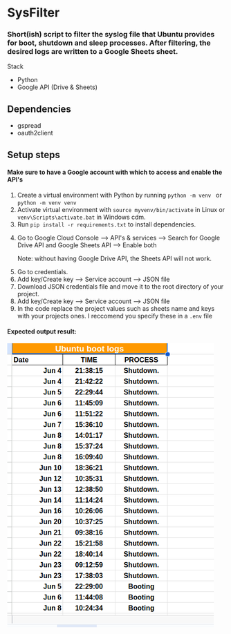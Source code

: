 <h1>SysFilter</h1>

<h3>Short(ish) script to filter the syslog file that Ubuntu provides for boot, shutdown and sleep processes. After filtering, the desired logs are written to a Google Sheets sheet.</h3>

<p>Stack</p>
<ul>
<li>Python</li>
<li>Google API (Drive & Sheets)</li>
</ul>

<h2>Dependencies</h2>
<ul>
<li>gspread</li>
<li>oauth2client</li>
</ul>

<h2>Setup steps</h2>
<h4>Make sure to have a Google account with which to access and enable the API's</h4>
<ol>

<li>Create a virtual environment with Python by running <code>python -m venv <directory_name></code> or <code>python -m venv venv</code></li>
<li>Activate virtual environment with <code>source myvenv/bin/activate</code> in Linux or <code>venv\Scripts\activate.bat</code> in Windows cdm.</li>
<li>Run <code>pip install -r requirements.txt</code> to install dependencies.</p></li>
<li>Go to Google Cloud Console --> API's & services --> Search for Google Drive API and Google Sheets API --> Enable both <p>Note: without having Google Drive API, the Sheets API will not work.</p></li>
<li>Go to credentials.</li>
<li>Add key/Create key --> Service account --> JSON file</li>
<li>Download JSON credentials file and move it to the root directory of your project.</li>
<li>Add key/Create key --> Service account --> JSON file</li>
<li>In the code replace the project values such as sheets name and keys with your projects ones. I reccomend you specify these in a <code>.env</code> file</li>
</ol>

<div>
<h4>Expected output result:</h4>
<img src="./Screenshot%20from%202023-06-24%2014-32-54.png"></img>
</div>
